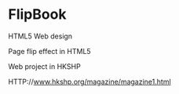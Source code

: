 FlipBook
========

HTML5 Web design

Page flip effect in HTML5

Web project in HKSHP

HTTP://www.hkshp.org/magazine/magazine1.html

